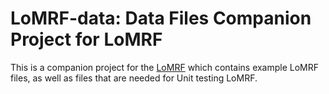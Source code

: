 # LoMRF-data: Data Files Companion Project for LoMRF

This is a companion project for the [LoMRF](https://github.com/anskarl/LoMRF) which contains example LoMRF files, as well as files that are needed for Unit testing LoMRF.
